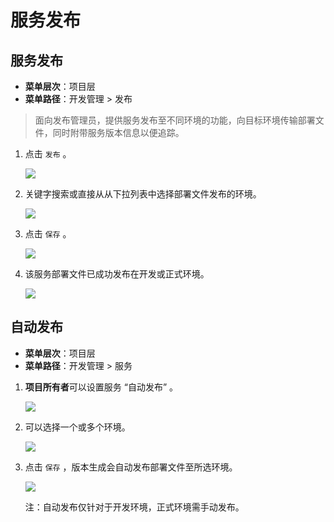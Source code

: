
# 服务发布

## 服务发布

  - **菜单层次**：项目层
  - **菜单路径**：开发管理 > 发布

  > 面向发布管理员，提供服务发布至不同环境的功能，向目标环境传输部署文件，同时附带服务版本信息以便追踪。 

1. 点击 `发布` 。

    ![](http://upload-images.jianshu.io/upload_images/10170577-e29448c25cd65c14.png?imageMogr2/auto-orient/strip%7CimageView2/2/w/1240)

1. 关键字搜索或直接从从下拉列表中选择部署文件发布的环境。

    ![](http://upload-images.jianshu.io/upload_images/10170577-4e5e30d6b6eac6c4.png?imageMogr2/auto-orient/strip%7CimageView2/2/w/1240)

1. 点击 `保存` 。

    ![](http://upload-images.jianshu.io/upload_images/10170577-a77f65c9aa2bb796.png?imageMogr2/auto-orient/strip%7CimageView2/2/w/1240)

1. 该服务部署文件已成功发布在开发或正式环境。

    ![](http://upload-images.jianshu.io/upload_images/10170577-921d5646c7d5420f.png?imageMogr2/auto-orient/strip%7CimageView2/2/w/1240)

## 自动发布

  - **菜单层次**：项目层
  - **菜单路径**：开发管理 > 服务 

  1. **项目所有者**可以设置服务 “自动发布” 。

      ![](http://upload-images.jianshu.io/upload_images/10170577-d29e19c4e6714c50.png?imageMogr2/auto-orient/strip%7CimageView2/2/w/1240)

  2. 可以选择一个或多个环境。

      ![](http://upload-images.jianshu.io/upload_images/10170577-d64a3b3194b3ac91.png?imageMogr2/auto-orient/strip%7CimageView2/2/w/1240)

  3. 点击 `保存` ，版本生成会自动发布部署文件至所选环境。

      ![](http://upload-images.jianshu.io/upload_images/10170577-67ab6449ad9d5f3f.png?imageMogr2/auto-orient/strip%7CimageView2/2/w/1240)

      注：自动发布仅针对于开发环境，正式环境需手动发布。
